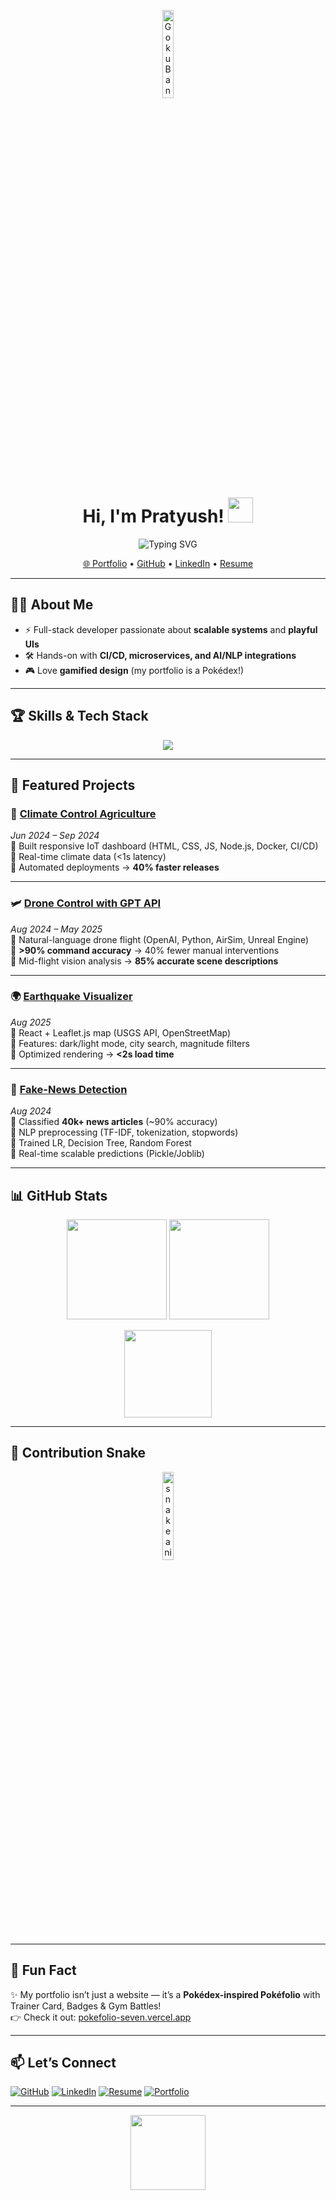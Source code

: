 <!-- Banner -->
<p align="center">
  <img src="https://i.pinimg.com/736x/b3/fe/c2/b3fec21548803b617854f2ee4addd67e.jpg" alt="Goku Banner" width="19%" />
</p>

<h1 align="center">
  Hi, I'm Pratyush! <img src="https://raw.githubusercontent.com/pikuseru/pikuseru/master/images/pikachu-hi.gif" width="40px" />
</h1>

<!-- Typing animation -->
<p align="center">
  <img src="https://readme-typing-svg.herokuapp.com?font=Fira+Code&weight=600&size=22&pause=1000&color=FF5733&center=true&vCenter=true&width=600&lines=Full-Stack+Developer;CI%2FCD+%7C+Microservices+%7C+AI%2FNLP;Loves+Gamified+Design+%26+Playful+UIs;Always+Learning+New+Tech!" alt="Typing SVG" />
</p>

<p align="center">
  <a href="https://pokefolio-seven.vercel.app/">🌐 Portfolio</a> •
  <a href="https://github.com/pratyyyushhh">GitHub</a> •
  <a href="https://www.linkedin.com/in/pratyyyushhh">LinkedIn</a> •
  <a href="https://pokefolio-seven.vercel.app/assets/Pratyush-Resume.pdf">Resume</a>
</p>

---

## 🧑‍💻 About Me
- ⚡ Full-stack developer passionate about **scalable systems** and **playful UIs**  
- 🛠️ Hands-on with **CI/CD, microservices, and AI/NLP integrations**  
- 🎮 Love **gamified design** (my portfolio is a Pokédex!)  

---

## 🏆 Skills & Tech Stack  

<p align="center">
  <img src="https://skillicons.dev/icons?i=cpp,python,js,ts,react,nodejs,express,nestjs,docker,kubernetes,azure,git,github,html,css" />
</p>

---

## 🚀 Featured Projects  

### 🌱 [Climate Control Agriculture](https://pokefolio-seven.vercel.app/#/projects)  
*Jun 2024 – Sep 2024*  
🔹 Built responsive IoT dashboard (HTML, CSS, JS, Node.js, Docker, CI/CD)  
🔹 Real-time climate data (<1s latency)  
🔹 Automated deployments → **40% faster releases**  

---

### 🛩️ [Drone Control with GPT API](https://pokefolio-seven.vercel.app/#/projects)  
*Aug 2024 – May 2025*  
🔹 Natural-language drone flight (OpenAI, Python, AirSim, Unreal Engine)  
🔹 **>90% command accuracy** → 40% fewer manual interventions  
🔹 Mid-flight vision analysis → **85% accurate scene descriptions**  

---

### 🌍 [Earthquake Visualizer](https://pokefolio-seven.vercel.app/#/projects)  
*Aug 2025*  
🔹 React + Leaflet.js map (USGS API, OpenStreetMap)  
🔹 Features: dark/light mode, city search, magnitude filters  
🔹 Optimized rendering → **<2s load time**  

---

### 📰 [Fake-News Detection](https://pokefolio-seven.vercel.app/#/projects)  
*Aug 2024*  
🔹 Classified **40k+ news articles** (~90% accuracy)  
🔹 NLP preprocessing (TF-IDF, tokenization, stopwords)  
🔹 Trained LR, Decision Tree, Random Forest  
🔹 Real-time scalable predictions (Pickle/Joblib)  

---

## 📊 GitHub Stats  

<p align="center">
  <img src="https://github-readme-stats.vercel.app/api?username=pratyyyushhh&show_icons=true&theme=tokyonight" height="160" />
  <img src="https://github-readme-streak-stats.herokuapp.com/?user=pratyyyushhh&theme=tokyonight" height="160" />
</p>

<p align="center">
  <img src="https://github-readme-stats.vercel.app/api/top-langs/?username=pratyyyushhh&layout=compact&theme=tokyonight" height="140" />
</p>

---

## 🐍 Contribution Snake
<p align="center">
  <img src="https://i.pinimg.com/originals/7b/06/28/7b06281caab103c195d6e17fcc8251ac.gif" alt="snake animation" width="19%" />
</p>

---

## 🎨 Fun Fact  
✨ My portfolio isn’t just a website — it’s a **Pokédex-inspired Pokéfolio** with Trainer Card, Badges & Gym Battles!  
👉 Check it out: [pokefolio-seven.vercel.app](https://pokefolio-seven.vercel.app/)  

---

## 📫 Let’s Connect  
[![GitHub](https://img.shields.io/badge/GitHub-181717?style=flat&logo=github&logoColor=white)](https://github.com/pratyyyushhh)
[![LinkedIn](https://img.shields.io/badge/LinkedIn-0A66C2?style=flat&logo=linkedin&logoColor=white)](https://www.linkedin.com/in/pratyyyushhh)
[![Resume](https://img.shields.io/badge/Resume-Download-orange)](https://pokefolio-seven.vercel.app/assets/Pratyush-Resume.pdf)
[![Portfolio](https://img.shields.io/badge/Portfolio-Pok%C3%A9folio-red)](https://pokefolio-seven.vercel.app/)

---

<p align="center">
  <img src="https://raw.githubusercontent.com/pikuseru/pikuseru/master/images/pokedex.png" width="120px" />
</p>
